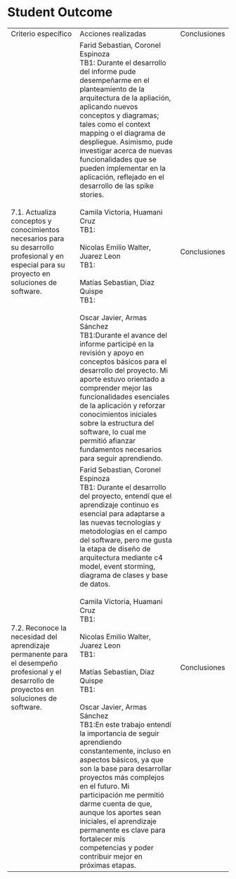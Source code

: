 ﻿# Student Outcome
<table>
    <tr>
        <td> Criterio específico </td>
        <td> Acciones realizadas </td>
        <td> Conclusiones </td>
    </tr>
    <tr>
        <td> 
            7.1. Actualiza conceptos y conocimientos necesarios para su desarrollo profesional y en especial para su proyecto en soluciones de software.
        </td>
        <td> 
            Farid Sebastian, Coronel Espinoza
            <br>
            TB1:
            Durante el desarrollo del informe pude desempeñarme en el planteamiento de la arquitectura de la apliación, aplicando nuevos conceptos y diagramas; tales como el context mapping o el diagrama de despliegue. Asimismo, pude investigar acerca de nuevas funcionalidades que se pueden implementar en la aplicación, reflejado en el desarrollo de las spike stories. 
            <br>
            <br>
            Camila Victoria, Huamani Cruz
            <br>
            TB1:
            <br>
            <br>
            Nicolas Emilio Walter, Juarez Leon
            <br>
            TB1:
            <br>
            <br>
            Matías Sebastian, Diaz Quispe
            <br>
            TB1:
            <br>
            <br>
            Oscar Javier, Armas Sánchez
            <br>
            TB1:Durante el avance del informe participé en la revisión y apoyo en conceptos básicos para el desarrollo del proyecto. Mi aporte estuvo orientado a comprender mejor las funcionalidades esenciales de la aplicación y reforzar conocimientos iniciales sobre la estructura del software, lo cual me permitió afianzar fundamentos necesarios para seguir aprendiendo.
            <br>
        </td>  
        <td>
            Conclusiones
        </td>
    </tr>
    <tr>
        <td> 
            7.2. Reconoce la necesidad del aprendizaje permanente para el desempeño profesional y el desarrollo de proyectos en soluciones de software.
        </td>
        <td> 
            Farid Sebastian, Coronel Espinoza
            <br>
            TB1:
            Durante el desarrollo del proyecto, entendí que el aprendizaje continuo es esencial para adaptarse a las nuevas tecnologías y metodologías en el campo del software, pero me gusta la etapa de diseño de arquitectura mediante c4 model, event storming, diagrama de clases y base de datos.
            <br>
            <br>
            Camila Victoria, Huamani Cruz
            <br>
            TB1:
            <br>
            <br>
            Nicolas Emilio Walter, Juarez Leon
            <br>
            TB1:
            <br>
            <br>
            Matías Sebastian, Diaz Quispe
            <br>
            TB1:
            <br>
            <br>
            Oscar Javier, Armas Sánchez
            <br>
            TB1:En este trabajo entendí la importancia de seguir aprendiendo constantemente, incluso en aspectos básicos, ya que son la base para desarrollar proyectos más complejos en el futuro. Mi participación me permitió darme cuenta de que, aunque los aportes sean iniciales, el aprendizaje permanente es clave para fortalecer mis competencias y poder contribuir mejor en próximas etapas.
            <br>
        </td>  
        <td>
            Conclusiones
        </td>
    </tr>
</table>